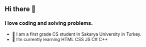 ## Hi there 👋

### I love coding and solving problems.
- 🏫 I am a first grade CS student in Sakarya University in Turkey.
- 🌱 I’m currently learning HTML CSS JS C# C++
